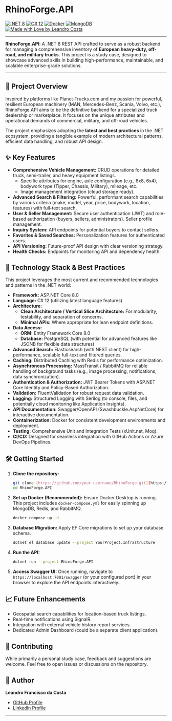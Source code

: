 # RhinoForge.API

[![.NET 8](https://img.shields.io/badge/.NET-8-blue.svg)](https://dotnet.microsoft.com/download/dotnet/8.0)
[![C# 12](https://img.shields.io/badge/C%23-12-purple.svg)](https://docs.microsoft.com/en-us/dotnet/csharp/whats-new/csharp-12)
[![Docker](https://img.shields.io/badge/Docker-2496ED?style=for-the-badge&logo=docker&logoColor=white)](https://www.docker.com/)
[![MongoDB](https://img.shields.io/badge/MongoDB-47A248?style=for-the-badge&logo=mongodb&logoColor=white)](https://www.mongodb.com/)
[![Made with Love by Leandro Costa](https://img.shields.io/badge/Made%20with%20Love%20by-Leandro%20Francisco%20da%20Costa-ff69b4)](https://github.com/franciscostein) 

---

**RhinoForge.API**: A .NET 8 REST API crafted to serve as a robust backend for managing a comprehensive inventory of **European heavy-duty, off-road, and military trucks**. This project is a study case, designed to showcase advanced skills in building high-performance, maintainable, and scalable enterprise-grade solutions.

---

## 🎯 Project Overview

Inspired by platforms like Planet-Trucks.com and my passion for powerful, resilient European machinery (MAN, Mercedes-Benz, Scania, Volvo, etc.), RhinoForge.API aims to be the definitive backend for a specialized truck dealership or marketplace. It focuses on the unique attributes and operational demands of commercial, military, and off-road vehicles.

The project emphasizes adopting the **latest and best practices** in the .NET ecosystem, providing a tangible example of modern architectural patterns, efficient data handling, and robust API design.

## ✨ Key Features

* **Comprehensive Vehicle Management:** CRUD operations for detailed truck, semi-trailer, and heavy equipment listings.
    * Specific attributes for engine, axle configuration (e.g., 8x8, 6x4), bodywork type (Tipper, Chassis, Military), mileage, etc.
    * Image management integration (cloud storage ready).
* **Advanced Search & Filtering:** Powerful, performant search capabilities by various criteria (make, model, year, price, bodywork, location, features) with full-text search.
* **User & Seller Management:** Secure user authentication (JWT) and role-based authorization (buyers, sellers, administrators). Seller profile management.
* **Inquiry System:** API endpoints for potential buyers to contact sellers.
* **Favorites & Saved Searches:** Personalization features for authenticated users.
* **API Versioning:** Future-proof API design with clear versioning strategy.
* **Health Checks:** Endpoints for monitoring API and dependency health.

## 🚀 Technology Stack & Best Practices

This project leverages the most current and recommended technologies and patterns in the .NET world:

* **Framework:** ASP.NET Core 8.0
* **Language:** C# 12 (utilizing latest language features)
* **Architecture:**
    * **Clean Architecture / Vertical Slice Architecture:** For modularity, testability, and separation of concerns.
    * **Minimal APIs:** Where appropriate for lean endpoint definitions.
* **Data Access:**
    * **ORM:** Entity Framework Core 8.0
    * **Database:** PostgreSQL (with potential for advanced features like JSONB for flexible data structures)
* **Advanced Search:** Elasticsearch (with NEST client) for high-performance, scalable full-text and filtered queries.
* **Caching:** Distributed Caching with Redis for performance optimization.
* **Asynchronous Processing:** MassTransit / RabbitMQ for reliable handling of background tasks (e.g., image processing, notifications, data synchronization).
* **Authentication & Authorization:** JWT Bearer Tokens with ASP.NET Core Identity and Policy-Based Authorization.
* **Validation:** FluentValidation for robust request data validation.
* **Logging:** Structured Logging with Serilog (to console, files, and potentially cloud monitoring like Application Insights).
* **API Documentation:** Swagger/OpenAPI (Swashbuckle.AspNetCore) for interactive documentation.
* **Containerization:** Docker for consistent development environments and deployment.
* **Testing:** Comprehensive Unit and Integration Tests (xUnit.net, Moq).
* **CI/CD:** Designed for seamless integration with GitHub Actions or Azure DevOps Pipelines.

## 🛠️ Getting Started

1.  **Clone the repository:**
    ```bash
    git clone [https://github.com/your-username/RhinoForge.git](https://github.com/franciscostein/RhinoForge.git)
    cd RhinoForge.API
    ```
2.  **Set up Docker (Recommended):**
    Ensure Docker Desktop is running. This project includes `docker-compose.yml` for easily spinning up MongoDB, Redis, and RabbitMQ.
    ```bash
    docker-compose up -d
    ```
3.  **Database Migration:**
    Apply EF Core migrations to set up your database schema.
    ```bash
    dotnet ef database update --project YourProject.Infrastructure
    ```
4.  **Run the API:**
    ```bash
    dotnet run --project RhinoForge.API
    ```
5.  **Access Swagger UI:**
    Once running, navigate to `https://localhost:7001/swagger` (or your configured port) in your browser to explore the API endpoints interactively.

## 📈 Future Enhancements

* Geospatial search capabilities for location-based truck listings.
* Real-time notifications using SignalR.
* Integration with external vehicle history report services.
* Dedicated Admin Dashboard (could be a separate client application).

## 🤝 Contributing

While primarily a personal study case, feedback and suggestions are welcome. Feel free to open issues or discussions on the repository.

## 👤 Author

**Leandro Francisco da Costa**
* [GitHub Profile](https://github.com/franciscostein)
* [LinkedIn Profile](https://www.linkedin.com/in/leandrofdcosta)

---
